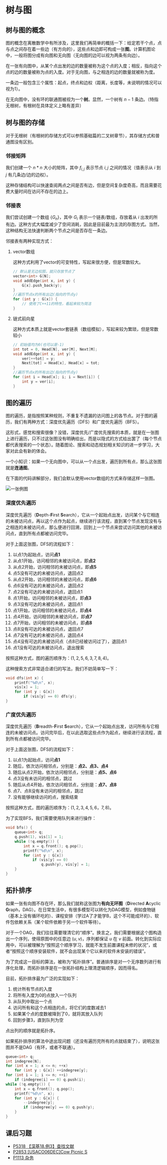 # 树与图

## 树与图的概念

图的概念在离散数学中有所涉及，这里我们再简单的概括一下：给定若干个点，点与点之间存在着一些边（有方向的），这些点和边即可构成一张**图**。计算机图论中，一般将图分成有向图和无向图（无向图的边可以视为两条有向边）。

在一张有向图中，从某个点出发的边的数量被称为这个点的入度；相反，指向这个点的边的数量被称为点的入度。对于无向图，与之相连的边的数量就被称为度。

一条边一般包含三个属性：起点，终点和边权（距离，长度等，未说明的情况可以视为1）。

在无向图中，没有环的联通图被视为一个**树**。显然，一个树有 $n-1$ 条边。（特指无根树，有根树在具体定义上略有差异）

## 树与图的存储

对于无根树（有根树的存储方式可以参照基础篇的二叉树章节），其存储方式和普通图没有区别。

### 邻接矩阵

我们创建一个 $n*n$ 大小的矩阵，其中 $f_{i,j}$ 表示节点 $i,j$ 之间的情况（值表示从 $i$ 到 $j$ 有几条边/边的边权）。

这种存储结构可以快速查阅两点之间是否有边，但是空间复杂度奇高，而且需要花费大量时间在访问不存在的边上。

### 邻接表

我们尝试创建一个数组 $\{G_n\}$，其中 $G_i$ 表示一个链表/数组，存放着从 $i$ 出发的所有边。这种方式大幅度减少了空间消耗，因此是目前最为主流的存图方式。当然，这种结构无法快速判断两个节点之间是否存在一条边。

邻接表有两种实现方式：

1. vector数组

   这种方式利用了vector的可变特性，写起来很方便，但是常数较大。

   ```cpp
   // 默认是无边权图，就只存放节点了
   vector<int> G[N];
   void addEdge(int x, int y) {
       G[x].push_back(y);
   }
   //遍历节点x的所有出边(指向的节点y)
   for (int y : G[x]) {
       // 使用了C++11的特性，看起来较为简洁
   }
   ```

2. 链式前向星

   这种方式本质上就是vector套链表（数组模拟），写起来较为繁琐，但是常数较小

   ```cpp
   // 初始值均为0(也可以是-1)
   int tot = 0, Head[N], ver[M], Next[M];
   void addEdge(int x, int y) {
       ver[++tot] = y;
       Next[tot] = Head[x], Head[x] = tot;
   }
   //遍历节点x的所有出边(指向的节点y)
   for (int i = Head[x]; i; i = Next[i]) {
       int y = ver[i];
   }
   ```

## 图的遍历

图的遍历，是指按照某种规则，不重复不遗漏的访问图上的各节点。对于图的遍历，我们有两种方式：深度优先遍历（DFS）和广度优先遍历（BFS）。

这形式，感觉和搜索很像？没错，深度优先/广度优先搜索的本质，就是在一张图上进行遍历，只不过这张图没有明确给出，而是以隐式的方式给出罢了（每个节点都代表搜索的一个状态）。随着图论、搜索和动态规划相关知识的进一步学习，大家对此会有新的体会。  

一个小知识：如果一个无向图中，可以从一个点出发，遍历到所有点，那么这张图就是**连通图**。

在下面的代码讲解部分，我们会默认使用vector数组的方式来存储这样一张图。

![一张例图](assets/graph/树与图/search-1.png)

### 深度优先遍历

深度优先遍历（**D**epth-**F**irst **S**earch），它从一个起始点出发，访问某个与它相连的未被访问点，再以这个点作为起点，继续进行该流程，直到某个节点发现没有与之相连的未被访问点，那么便进行回溯，回到上一个节点来尝试访问其他的未被访问点，直到所有点都被访问完毕。

对于上面这张图，DFS的流程如下：

1. 以点1为起始点，访问**点1**
2. 从点1开始，访问相邻的未被访问点，即**点2**
3. 从点2开始，访问相邻的未被访问点，即**点5**
4. 点5没有可达的未被访问点，退回点2
5. 从点2开始，访问相邻的未被访问点，即**点6**
6. 点6没有可达的未被访问点，退回点2
7. 点2没有可达的未被访问点，退回点1
8. 点1开始，访问相邻的未被访问点，即**点3**
9. 点3没有可达的未被访问点，退回点1
10. 点1开始，访问相邻的未被访问点，即**点4**
11. 点4开始，访问相邻的未被访问点，即**点7**
12. 点7开始，访问相邻的未被访问点，即**点8**
13. 点8没有可达的未被访问点，退回点7
14. 点7没有可达的未被访问点，退回点4
15. 点4没有可达的未被访问点（点8已经被访问过了），退回点1
16. 点1没有可达的未被访问点，退出搜索

按照这种方式，图的遍历顺序为：$(1, 2, 5, 6, 3, 7, 8, 4)$。

这种搜索方式非常适合递归的写法，我们不妨简单写一下：

```cpp
void dfs(int x) {
    printf("%d\n", x);
    vis[x] = 1;
    for (int y : G[x])
        if (vis[y] == 0) dfs(y);
}
```

### 广度优先遍历

深度优先遍历（**B**readth-**F**irst **S**earch），它从一个起始点出发，访问所有与它相连的未被访问点。访问完毕后，在以此选取这些点作为起点，继续进行该流程，直到所有点都被访问完毕。

对于上面这张图，DFS的流程如下：

1. 以点1为起始点，访问**点1**
2. 随后，依次访问相邻点，分别是：**点2、点3、点4**
3. 随后从点2开始，依次访问相邻点，分别是：**点5、点6**
4. 点3没有未访问的相邻点，跳过
5. 随后从点4开始，依次访问相邻点，分别是：**点7、点8**
6. 点7、点8没有未访问的相邻点，跳过
7. 没有能够继续访问的点，搜索结束

按照这种方式，图的遍历顺序为：$(1, 2, 3, 4, 5, 6， 7, 8)$。

为了实现BFS，我们需要使用队列来进行操作：

```cpp
void bfs() {
    queue<int> q;
    q.push(1), vis[1] = 1;
    while (!q.empty()) {
        int x = q.front(); q.pop();
        printf("%d\n", x);
        for (int y : G[x])
            if (vis[y] == 0)
            	q.push(y), vis[y] = 1;
    }
}
```

## 拓扑排序

如果一张有向图不存在环，那么我们就称这张图为**有向无环图**（**D**irected **A**cyclic **G**raph，DAG）。在日常生活中，有很多模型可以转化为DAG模型，例如食物链（基本上没有循环吃的）、课程安排（学过A了才能学B，这个不可能成环的）、软件包依赖关系（某个软件依赖于另一个软件等待）。

对于一个DAG，我们往往需要理清它的“顺序”。换言之，我们需要根据这个图构造出一个序列，使得原图中的任意边 $(u,v)$，序列都保证 $u$ 在 $v$ 前面。转化到实际应用中，可以被理解为“按照这个顺序学习，就能不发生前置课程未修的状况”，或者“按照这个顺序安装软件，就不会出现某个它以来的软件未安装的错误”。

为了完成这一目标的算法，被称为“拓扑排序”。普通排序是对一个无序数列进行有序化处理，而拓扑排序是在一张拓扑结构上理清逻辑顺序，因而得名。

目前，拓扑排序最为广泛的实现如下：

1. 统计所有节点的入度
2. 将所有入度为0的点放入一个队列
3. 从队列中取出一个点
4. 访问所有和这个点相连的点，将它们的度数减去1
5. 如果某个点的度数被降到了0，就将其放入队列
6. 回到步骤3，直到队列为空

点出列的顺序就是拓扑序。

如果拓扑排序的算法中途出现问题（还没有遍历完所有的点就结束了），说明这张图并不是DAG（有环，或者不联通）。

```cpp
queue<int> q;
int indegree[N];
for (int x = 1; x <= n; ++x)
    for (int y : G[x]) ++indegree[y];
for (int i = 1; i <= n; ++i)
    if (indegree[i] == 0) q.push(i);
while (!q.empty()) {
    int x = q.front(); q.pop();
    printf("%d\n", x);
    for (int y : G[x]) {
        --indegree[y];
        if (indegree[y] == 0) q.push(y);
    }
}
```



## 课后习题

* [P5318 【深基18.例3】查找文献](https://www.luogu.com.cn/problem/P5318)
* [P2853 [USACO06DEC]Cow Picnic S](https://www.luogu.com.cn/problem/P2853)
* [P1113 杂务](https://www.luogu.com.cn/problem/P1113)